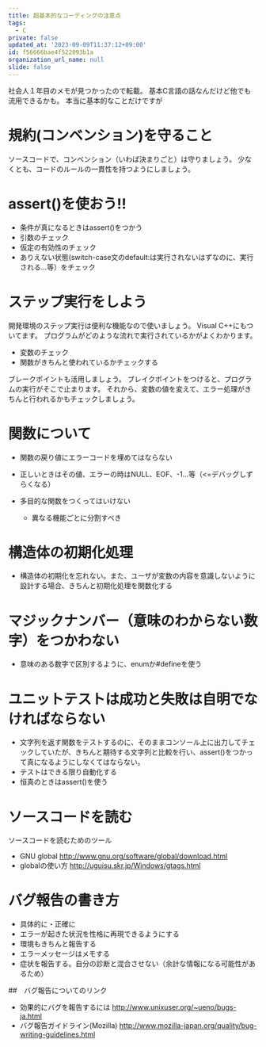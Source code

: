 ```yaml
---
title: 超基本的なコーディングの注意点
tags:
  - C
private: false
updated_at: '2023-09-09T11:37:12+09:00'
id: f56666bae4f522093b1a
organization_url_name: null
slide: false
---
```


社会人１年目のメモが見つかったので転載。
基本C言語の話なんだけど他でも流用できるかも。
本当に基本的なことだけですが


# 規約(コンベンション)を守ること

ソースコードで、コンベンション（いわば決まりごと）は守りましょう。
少なくとも、コードのルールの一貫性を持つようにしましょう。

# assert()を使おう!!
* 条件が真になるときはassert()をつかう
 * 引数のチェック
 * 仮定の有効性のチェック
* ありえない状態(switch-case文のdefault:は実行されないはずなのに、実行される…等）をチェック


# ステップ実行をしよう
開発環境のステップ実行は便利な機能なので使いましょう。
Visual C++にもついてます。
プログラムがどのような流れで実行されているかがよくわかります。

* 変数のチェック
* 関数がきちんと使われているかチェックする

ブレークポイントも活用しましょう。
ブレイクポイントをつけると、プログラムの実行がそこで止まります。
それから、変数の値を変えて、エラー処理がきちんと行われるかもチェックしましょう。

# 関数について
* 関数の戻り値にエラーコードを埋めてはならない
 * 正しいときはその値、エラーの時はNULL、EOF、-1…等（<=デバッグしずらくなる）

* 多目的な関数をつくってはいけない
  * 異なる機能ごとに分割すべき

# 構造体の初期化処理
* 構造体の初期化を忘れない。また、ユーザが変数の内容を意識しないように設計する場合、きちんと初期化処理を関数化する

# マジックナンバー（意味のわからない数字）をつかわない
* 意味のある数字で区別するように、enumか#defineを使う

# ユニットテストは成功と失敗は自明でなければならない
* 文字列を返す関数をテストするのに、そのままコンソール上に出力してチェックしていたが、きちんと期待する文字列と比較を行い、assert()をつかって真になるようにしなくてはならない。
* テストはできる限り自動化する
* 恒真のときはassert()を使う

# ソースコードを読む
ソースコードを読むためのツール
* GNU global
http://www.gnu.org/software/global/download.html
* globalの使い方
http://uguisu.skr.jp/Windows/gtags.html


# バグ報告の書き方
* 具体的に・正確に
* エラーが起きた状況を性格に再現できるようにする
* 環境もきちんと報告する
* エラーメッセージはメモする
* 症状を報告する。自分の診断と混合させない（余計な情報になる可能性があるため）

##　バグ報告についてのリンク
* 効果的にバグを報告するには
http://www.unixuser.org/~ueno/bugs-ja.html
* バグ報告ガイドライン(Mozilla)
http://www.mozilla-japan.org/quality/bug-writing-guidelines.html
